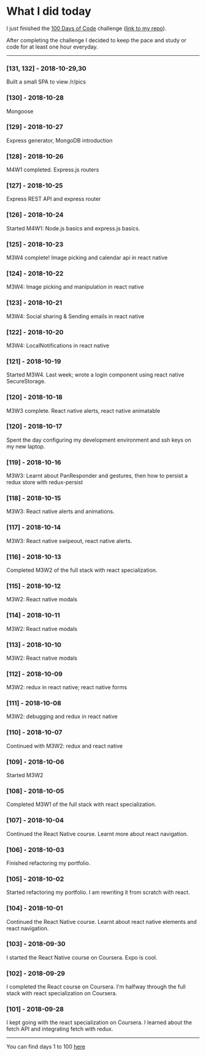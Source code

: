 # What I did today

I just finished the [100 Days of Code](https://www.100daysofcode.com/) challenge ([link to my repo](https://github.com/jlouiss/100-days-of-code)).

After completing the challenge I decided to keep the pace and study or code for at least one hour everyday.

---

### [131, 132] - 2018-10-29,30
Built a small SPA to view /r/pics


### [130] - 2018-10-28
Mongoose


### [129] - 2018-10-27
Express generator, MongoDB introduction


### [128] - 2018-10-26
M4W1 completed. Express.js routers


### [127] - 2018-10-25
Express REST API and express router


### [126] - 2018-10-24
Started M4W1: Node.js basics and express.js basics.


### [125] - 2018-10-23
M3W4 complete! Image picking and calendar api in react native


### [124] - 2018-10-22
M3W4: Image picking and manipulation in react native


### [123] - 2018-10-21
M3W4: Social sharing & Sending emails in react native


### [122] - 2018-10-20
M3W4: LocalNotifications in react native


### [121] - 2018-10-19
Started M3W4. Last week; wrote a login component using react native SecureStorage.


### [120] - 2018-10-18
M3W3 complete. React native alerts, react native animatable


### [120] - 2018-10-17
Spent the day configuring my development environment and ssh keys on my new laptop.


### [119] - 2018-10-16
M3W3: Learnt about PanResponder and gestures, then how to persist a redux store with redux-persist


### [118] - 2018-10-15
M3W3: React native alerts and animations.


### [117] - 2018-10-14
M3W3: React native swipeout, react native alerts.


### [116] - 2018-10-13
Completed M3W2 of the full stack with react specialization.


### [115] - 2018-10-12
M3W2: React native modals


### [114] - 2018-10-11
M3W2: React native modals


### [113] - 2018-10-10
M3W2: React native modals


### [112] - 2018-10-09
M3W2: redux in react native; react native forms


### [111] - 2018-10-08
M3W2: debugging and redux in react native


### [110] - 2018-10-07
Continued with M3W2: redux and react native


### [109] - 2018-10-06
Started M3W2


### [108] - 2018-10-05
Completed M3W1 of the full stack with react specialization.


### [107] - 2018-10-04
Continued the React Native course. Learnt more about react navigation.


### [106] - 2018-10-03
Finished refactoring my portfolio.


### [105] - 2018-10-02
Started refactoring my portfolio. I am rewriting it from scratch with react.


### [104] - 2018-10-01
Continued the React Native course. Learnt about react native elements and react navigation.


### [103] - 2018-09-30
I started the React Native course on Coursera. Expo is cool.


### [102] - 2018-09-29
I completed the React course on Coursera. I'm halfway through the full stack with react specialization on Coursera.


### [101] - 2018-09-28
I kept going with the react specialization on Coursera. I learned about the fetch API and integrating fetch with redux.

---

You can find days 1 to 100 [here](https://github.com/jlouiss/100-days-of-code/blob/master/log.md)

